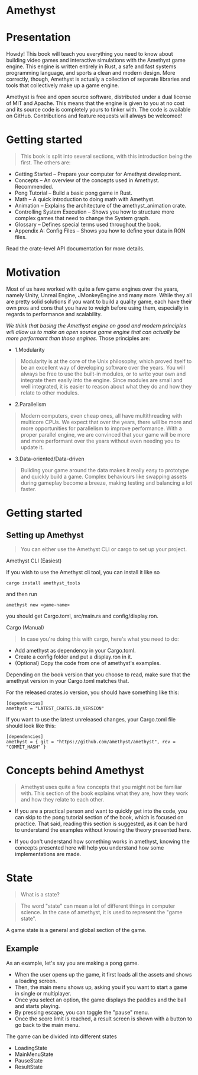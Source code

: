 # Amethyst

# Presentation

Howdy! This book will teach you everything you need to know about building video games and interactive simulations with the Amethyst game engine. This engine is written entirely in Rust, a safe and fast systems programming language, and sports a clean and modern design. More correctly, though, Amethyst is actually a collection of separate libraries and tools that collectively make up a game engine.

Amethyst is free and open source software, distributed under a dual license of MIT and Apache. This means that the engine is given to you at no cost and its source code is completely yours to tinker with. The code is available on GitHub. Contributions and feature requests will always be welcomed!


# Getting started
>This book is split into several sections, with this introduction being the first. The others are:

- Getting Started – Prepare your computer for Amethyst development.
- Concepts – An overview of the concepts used in Amethyst. Recommended.
- Pong Tutorial – Build a basic pong game in Rust.
- Math – A quick introduction to doing math with Amethyst.
- Animation – Explains the architecture of the amethyst_animation crate.
- Controlling System Execution – Shows you how to structure more complex games that need to change the System graph.
- Glossary – Defines special terms used throughout the book.
- Appendix A: Config Files – Shows you how to define your data in RON files.

Read the crate-level API documentation for more details.

# Motivation

Most of us have worked with quite a few game engines over the years, namely Unity, Unreal Engine, JMonkeyEngine and many more. While they all are pretty solid solutions if you want to build a quality game, each have their own pros and cons that you have to weigh before using them, especially in regards to performance and scalability.

*We think that basing the Amethyst engine on good and modern principles will allow us to make an open source game engine that can actually be more performant than those engines.* Those principles are:

- 1.Modularity
>Modularity is at the core of the Unix philosophy, which proved itself to be an excellent way of developing software over the years. You will always be free to use the built-in modules, or to write your own and integrate them easily into the engine. Since modules are small and well integrated, it is easier to reason about what they do and how they relate to other modules.

- 2.Parallelism

>Modern computers, even cheap ones, all have multithreading with multicore CPUs. We expect that over the years, there will be more and more opportunities for parallelism to improve performance. With a proper parallel engine, we are convinced that your game will be more and more performant over the years without even needing you to update it.

- 3.Data-oriented/Data-driven
>Building your game around the data makes it really easy to prototype and quickly build a game. Complex behaviours like swapping assets during gameplay become a breeze, making testing and balancing a lot faster.

# Getting started

## Setting up Amethyst
>You can either use the Amethyst CLI or cargo to set up your project.

Amethyst CLI (Easiest)

If you wish to use the Amethyst cli tool, you can install it like so

    cargo install amethyst_tools
and then run

    amethyst new <game-name>
you should get Cargo.toml, src/main.rs and config/display.ron.


Cargo (Manual)
>In case you're doing this with cargo, here's what you need to do:

- Add amethyst as dependency in your Cargo.toml.
- Create a config folder and put a display.ron in it.
- (Optional) Copy the code from one of amethyst's examples.

Depending on the book version that you choose to read, make sure that the amethyst version in your Cargo.toml matches that.

For the released crates.io version, you should have something like this:

    [dependencies]
    amethyst = "LATEST_CRATES.IO_VERSION"

If you want to use the latest unreleased changes, your Cargo.toml file should look like this:

    [dependencies]
    amethyst = { git = "https://github.com/amethyst/amethyst", rev = "COMMIT_HASH" }


# Concepts behind Amethyst
>Amethyst uses quite a few concepts that you might not be familiar with. This section of the book explains what they are, how they work and how they relate to each other.

- If you are a practical person and want to quickly get into the code, you can skip to the pong tutorial section of the book, which is focused on practice. That said, reading this section is suggested, as it can be hard to understand the examples without knowing the theory presented here.

- If you don't understand how something works in amethyst, knowing the concepts presented here will help you understand how some implementations are made.

# State
>What is a state?

>The word "state" can mean a lot of different things in computer science. In the case of amethyst, it is used to represent the "game state".

A game state is a general and global section of the game.

## Example

As an example, let's say you are making a pong game.

- When the user opens up the game, it first loads all the assets and shows a loading screen.
- Then, the main menu shows up, asking you if you want to start a game in single or multiplayer.
- Once you select an option, the game displays the paddles and the ball and starts playing.
- By pressing escape, you can toggle the "pause" menu.
- Once the score limit is reached, a result screen is shown with a button to go back to the main menu.

The game can be divided into different states

- LoadingState
- MainMenuState
- PauseState
- ResultState